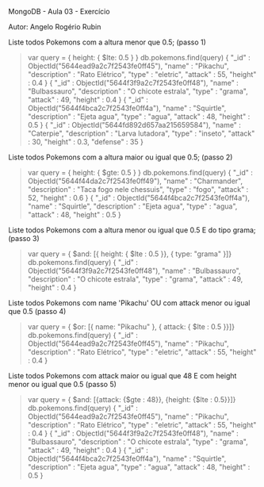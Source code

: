 MongoDB - Aula 03 - Exercício

Autor: Angelo Rogério Rubin

Liste todos Pokemons com a altura menor que 0.5; (passo 1)

> var query = { height: { $lte: 0.5 } }
> db.pokemons.find(query)
{ "_id" : ObjectId("5644ead9a2c7f2543fe0ff45"), "name" : "Pikachu", "description" : "Rato Elétrico", "type" : "eletric", "attack" : 55, "height" : 0.4 }
{ "_id" : ObjectId("5644f3f9a2c7f2543fe0ff48"), "name" : "Bulbassauro", "description" : "O chicote estrala", "type" : "grama", "attack" : 49, "height" : 0.4 }
{ "_id" : ObjectId("5644f4bca2c7f2543fe0ff4a"), "name" : "Squirtle", "description" : "Ejeta agua", "type" : "agua", "attack" : 48, "height" : 0.5 }
{ "_id" : ObjectId("5644fd892d657aa215659584"), "name" : "Caterpie", "description" : "Larva lutadora", "type" : "inseto", "attack" : 30, "height" : 0.3, "defense" : 35 }

Liste todos Pokemons com a altura maior ou igual que 0.5; (passo 2)

> var query = { height: { $gte: 0.5 } }
> db.pokemons.find(query)
{ "_id" : ObjectId("5644f44da2c7f2543fe0ff49"), "name" : "Charmander", "description" : "Taca fogo nele chessuis", "type" : "fogo", "attack" : 52, "height" : 0.6 }
{ "_id" : ObjectId("5644f4bca2c7f2543fe0ff4a"), "name" : "Squirtle", "description" : "Ejeta agua", "type" : "agua", "attack" : 48, "height" : 0.5 }

Liste todos Pokemons com a altura menor ou igual que 0.5 E do tipo grama; (passo 3)

> var query = { $and: [{ height: { $lte : 0.5 }}, { type: "grama" }]}
> db.pokemons.find(query)
{ "_id" : ObjectId("5644f3f9a2c7f2543fe0ff48"), "name" : "Bulbassauro", "description" : "O chicote estrala", "type" : "grama", "attack" : 49, "height" : 0.4 }

Liste todos Pokemons com name 'Pikachu' OU com attack menor ou igual que 0.5 (passo 4)

> var query = { $or: [{ name: "Pikachu" }, { attack: { $lte : 0.5 }}]}
> db.pokemons.find(query)
{ "_id" : ObjectId("5644ead9a2c7f2543fe0ff45"), "name" : "Pikachu", "description" : "Rato Elétrico", "type" : "eletric", "attack" : 55, "height" : 0.4 }

Liste todos Pokemons com attack maior ou igual que 48 E com height menor ou igual que 0.5 (passo 5)

> var query = { $and: [{attack: {$gte : 48}}, {height: {$lte : 0.5}}]}
> db.pokemons.find(query)
{ "_id" : ObjectId("5644ead9a2c7f2543fe0ff45"), "name" : "Pikachu", "description" : "Rato Elétrico", "type" : "eletric", "attack" : 55, "height" : 0.4 }
{ "_id" : ObjectId("5644f3f9a2c7f2543fe0ff48"), "name" : "Bulbassauro", "description" : "O chicote estrala", "type" : "grama", "attack" : 49, "height" : 0.4 }
{ "_id" : ObjectId("5644f4bca2c7f2543fe0ff4a"), "name" : "Squirtle", "description" : "Ejeta agua", "type" : "agua", "attack" : 48, "height" : 0.5 }